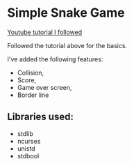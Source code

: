 # Simple Snake Game
[Youtube tutorial I followed](https://youtu.be/XTPAllcEL4s?si=2rJrq3IUGsXI9I6j)

Followed the tutorial above for the basics. 

I've added the following features:
- Collision, 
- Score,
- Game over screen,
- Border line

## Libraries used:
- stdlib
- ncurses
- unistd
- stdbool
